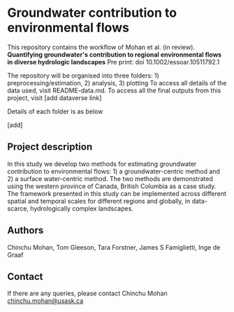 # Groundwater contribution to environmental flows

This repository contains the workflow of Mohan et al. (in review). **Quantifying groundwater's contribution to regional environmental flows in diverse hydrologic landscapes** Pre print: doi 10.1002/essoar.10511792.1 

The repository will be organised into three folders: 1) preprocessing/estimation, 2) analysis, 3) plotting
To access all details of the data used, visit README-data.md.
To access all the final outputs from this project, visit [add dataverse link]

Details of each folder is as below

[add]

## Project description
In this study we develop two methods for estimating groundwater contribution to environmental flows: 1) a groundwater-centric method and 2) a surface water-centric method. The two methods are demonstrated using the western province of Canada, British Columbia as a case study. The framework presented in this study can be implemented across different spatial and temporal scales for different regions and globally, in data-scarce, hydrologically complex landscapes. 

## Authors

Chinchu Mohan, Tom Gleeson,  Tara Forstner, James S Famiglietti,  Inge de Graaf

## Contact

If there are any queries, please contact
Chinchu Mohan
chinchu.mohan@usask.ca
